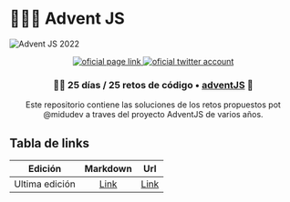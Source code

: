 # 🌟🎅🎄 Advent JS

![Advent JS 2022](https://i.imgur.com/HUihoze.jpg)

<div align="center">
  <a href="https://adventjs.dev" rel="noreferrer" target="_blank">
    <img src="https://img.shields.io/badge/adventJS-fbbf24?style=flat-square&logo=JavaScript&logoColor=000000" alt="oficial page link" />
  </a>
  <a href="https://twitter.com/search?q=%23adventjs&src=recent_search_click&f=live" rel="noreferrer" target="_blank">
    <img src="https://img.shields.io/badge/-%23adventJS-1DA1F2?style=flat-square&logo=twitter&logoColor=white" alt="oficial twitter account" />
  </a>
</div>

<h3 align="center">🧑‍🚀 25 días / 25 retos de código • <a href="https://adventjs.dev">adventJS</a> 🚀</h3>

<p align="center">Este repositorio contiene las soluciones de los retos propuestos pot @midudev a traves del proyecto AdventJS de varios años.</p>

## Tabla de links

|    Edición     |    Markdown     |               Url               |
| :------------: | :-------------: | :-----------------------------: |
| Ultima edición | [Link](2023.md) | [Link](https://adventjs.dev/es) |
